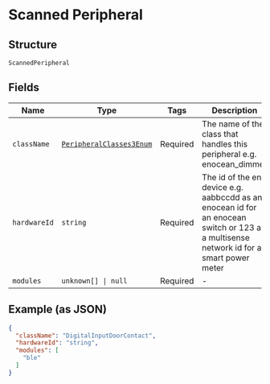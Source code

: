 
# Scanned Peripheral

## Structure

`ScannedPeripheral`

## Fields

| Name | Type | Tags | Description |
|  --- | --- | --- | --- |
| `className` | [`PeripheralClasses3Enum`](/doc/models/peripheral-classes-3-enum.md) | Required | The name of the class that handles this peripheral e.g. enocean_dimmer |
| `hardwareId` | `string` | Required | The id of the end device e.g. aabbccdd as an enocean id for an enocean switch or 123 as a multisense network id for a smart power meter |
| `modules` | `unknown[] \| null` | Required | - |

## Example (as JSON)

```json
{
  "className": "DigitalInputDoorContact",
  "hardwareId": "string",
  "modules": [
    "ble"
  ]
}
```

